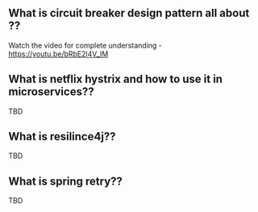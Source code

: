 ## What is circuit breaker design pattern all about ??

Watch the video for complete understanding - https://youtu.be/bRbE2l4V_IM

## What is netflix hystrix and how to use it in microservices??
TBD

## What is resilince4j??
TBD

## What is spring retry??
TBD
